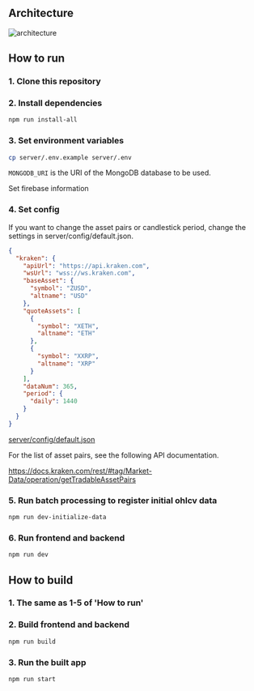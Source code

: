 ## Architecture
![architecture](https://github.com/masakifukunishi/crypto-trade-tracker/assets/42294938/e8eabb3f-e843-4b65-ac1a-96b8ff644baf)

## How to run
### 1. Clone this repository
   
### 2. Install dependencies
```bash
npm run install-all
```

### 3. Set environment variables
```bash
cp server/.env.example server/.env
```
`MONGODB_URI` is the URI of the MongoDB database to be used.

Set firebase information

### 4. Set config
If you want to change the asset pairs or candlestick period, change the settings in server/config/default.json.

```json
{
  "kraken": {
    "apiUrl": "https://api.kraken.com",
    "wsUrl": "wss://ws.kraken.com",
    "baseAsset": {
      "symbol": "ZUSD",
      "altname": "USD"
    },
    "quoteAssets": [
      {
        "symbol": "XETH",
        "altname": "ETH"
      },
      {
        "symbol": "XXRP",
        "altname": "XRP"
      }
    ],
    "dataNum": 365,
    "period": {
      "daily": 1440
    }
  }
}
```
[server/config/default.json](server/config/default.json)

For the list of asset pairs, see the following API documentation.

https://docs.kraken.com/rest/#tag/Market-Data/operation/getTradableAssetPairs

### 5. Run batch processing to register initial ohlcv data
```bash
npm run dev-initialize-data
```

### 6. Run frontend and backend
```bash
npm run dev
```

## How to build
### 1. The same as 1-5 of 'How to run'

### 2. Build frontend and backend
```bash
npm run build
```

### 3. Run the built app
```bash
npm run start
```
